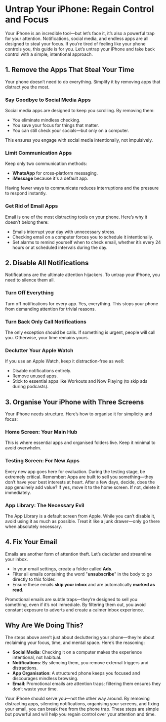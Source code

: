 # Untrap Your iPhone: Regain Control and Focus
Your iPhone is an incredible tool—but let’s face it, it’s also a powerful trap for your attention. Notifications, social media, and endless apps are all designed to steal your focus. If you’re tired of feeling like your phone controls you, this guide is for you. Let’s untrap your iPhone and take back control with a simple, intentional approach.

## 1. Remove the Apps That Steal Your Time
Your phone doesn’t need to do everything. Simplify it by removing apps that distract you the most.

### Say Goodbye to Social Media Apps
Social media apps are designed to keep you scrolling. By removing them:
- You eliminate mindless checking.
- You save your focus for things that matter.
- You can still check your socials—but only on a computer. 

This ensures you engage with social media intentionally, not impulsively.

### Limit Communication Apps
Keep only two communication methods:
- **WhatsApp** for cross-platform messaging.
- **iMessage** because it's a default app.

Having fewer ways to communicate reduces interruptions and the pressure to respond instantly.

### Get Rid of Email Apps
Email is one of the most distracting tools on your phone. Here’s why it doesn’t belong there:
- Emails interrupt your day with unnecessary stress.
- Checking email on a computer forces you to schedule it intentionally.
- Set alarms to remind yourself when to check email, whether it’s every 24 hours or at scheduled intervals during the day.

## 2. Disable All Notifications
Notifications are the ultimate attention hijackers. To untrap your iPhone, you need to silence them all.

### Turn Off Everything
Turn off notifications for every app. Yes, everything. This stops your phone from demanding attention for trivial reasons.

### Turn Back Only Call Notifications
The only exception should be calls. If something is urgent, people will call you. Otherwise, your time remains yours.

### Declutter Your Apple Watch
If you use an Apple Watch, keep it distraction-free as well:

- Disable notifications entirely.
- Remove unused apps.
- Stick to essential apps like Workouts and Now Playing (to skip ads during podcasts).

## 3. Organise Your iPhone with Three Screens
Your iPhone needs structure. Here’s how to organise it for simplicity and focus:

### Home Screen: Your Main Hub
This is where essential apps and organised folders live. Keep it minimal to avoid overwhelm.

### Testing Screen: For New Apps
Every new app goes here for evaluation. During the testing stage, be extremely critical. Remember: Apps are built to sell you something—they don’t have your best interests at heart. After a few days, decide, does the app genuinely add value? If yes, move it to the home screen. If not, delete it immediately.

### App Library: The Necessary Evil
The App Library is a default screen from Apple. While you can’t disable it, avoid using it as much as possible. Treat it like a junk drawer—only go there when absolutely necessary.

## 4. Fix Your Email
Emails are another form of attention theft. Let’s declutter and streamline your inbox.

- In your email settings, create a folder called **Ads**.
- Filter all emails containing the word "**unsubscribe**" in the body to go directly to this folder.
- Ensure these emails **skip your inbox** and are automatically **marked as read**.

Promotional emails are subtle traps—they’re designed to sell you something, even if it’s not immediate. By filtering them out, you avoid constant exposure to adverts and create a calmer inbox experience.

## Why Are We Doing This?
The steps above aren’t just about decluttering your phone—they’re about reclaiming your focus, time, and mental space. Here’s the reasoning:

- **Social Media**: Checking it on a computer makes the experience intentional, not habitual.
- **Notifications**: By silencing them, you remove external triggers and distractions.
- **App Organisation**: A structured phone keeps you focused and discourages mindless browsing.
- **Email**: Promotional emails are attention traps; filtering them ensures they don’t waste your time.

Your iPhone should serve you—not the other way around. By removing distracting apps, silencing notifications, organising your screens, and fixing your email, you can break free from the phone trap. These steps are simple but powerful and will help you regain control over your attention and time.
